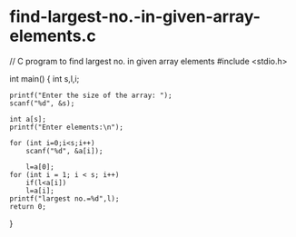 # find-largest-no.-in-given-array-elements.c
// C program to find largest no. in given array elements
#include <stdio.h>

int main() {
    int s,l,i;

    printf("Enter the size of the array: ");
    scanf("%d", &s);

    int a[s]; 
    printf("Enter elements:\n");
    
    for (int i=0;i<s;i++)
        scanf("%d", &a[i]);
        
        l=a[0];
    for (int i = 1; i < s; i++)
        if(l<a[i])
        l=a[i];
    printf("largest no.=%d",l);
    return 0;
}
